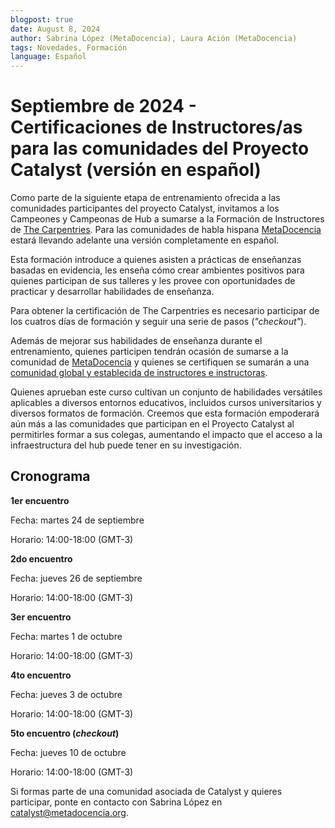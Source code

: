```yaml
---
blogpost: true
date: August 8, 2024
author: Sabrina López (MetaDocencia), Laura Ación (MetaDocencia)
tags: Novedades, Formación
language: Español
---
```


# Septiembre de 2024 - Certificaciones de Instructores/as para las comunidades del Proyecto Catalyst (versión en español)

Como parte de la siguiente etapa de entrenamiento ofrecida a las comunidades participantes del proyecto Catalyst, invitamos a los Campeones y Campeonas de Hub a sumarse a la Formación de Instructores de [The Carpentries](https://carpentries.org/become-instructor/). Para las comunidades de habla hispana [MetaDocencia](https://www.metadocencia.org/) estará llevando adelante una versión completamente en español.

Esta formación introduce a quienes asisten a prácticas de enseñanzas basadas en evidencia, les enseña cómo crear ambientes positivos para quienes participan de sus talleres y les provee con oportunidades de practicar y desarrollar habilidades de enseñanza.

Para obtener la certificación de The Carpentries es necesario participar de los cuatros días de formación y seguir una serie de pasos (*"checkout"*). 

Además de mejorar sus habilidades de enseñanza durante el entrenamiento, quienes participen tendrán ocasión de sumarse a la comunidad de [MetaDocencia](https://www.metadocencia.org/) y quienes se certifiquen se sumarán a una [comunidad global y establecida de instructores e instructoras](https://carpentries.org/instructors/).

Quienes aprueban este curso cultivan un conjunto de habilidades versátiles aplicables a diversos entornos educativos, incluidos cursos universitarios y diversos formatos de formación. Creemos que esta formación empoderará aún más a las comunidades que participan en el Proyecto Catalyst al permitirles formar a sus colegas, aumentando el impacto que el acceso a la infraestructura del hub puede tener en su investigación.

## Cronograma

**1er encuentro**

Fecha: martes 24 de septiembre

Horario: 14:00-18:00 (GMT-3)

**2do encuentro**

Fecha: jueves 26 de septiembre

Horario: 14:00-18:00 (GMT-3)

**3er encuentro**

Fecha: martes 1 de octubre

Horario: 14:00-18:00 (GMT-3)

**4to encuentro**

Fecha: jueves 3 de octubre

Horario: 14:00-18:00 (GMT-3)


**5to encuentro (*checkout*)**

Fecha: jueves 10 de octubre

Horario: 14:00-18:00 (GMT-3)


Si formas parte de una comunidad asociada de Catalyst y quieres participar, ponte en contacto con Sabrina López en catalyst@metadocencia.org.

